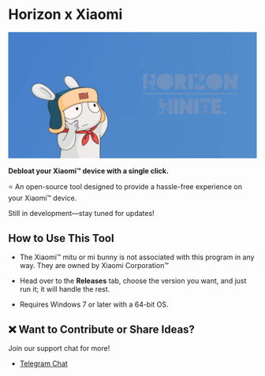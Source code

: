 # Horizon x Xiaomi

![horizon-banner](https://github.com/forsaken-heart24/HorizonDebloater/blob/main/banner.jpg?raw=true)

**Debloat your Xiaomi™ device with a single click.**

⭐️ An open-source tool designed to provide a hassle-free experience on your Xiaomi™ device.

Still in development—stay tuned for updates!

## How to Use This Tool
* The Xiaomi™ mitu or mi bunny is not associated with this program in any way. They are owned by Xiaomi Corporation™

* Head over to the **Releases** tab, choose the version you want, and just run it; it will handle the rest.

* Requires Windows 7 or later with a 64-bit OS.

## ❌ Want to Contribute or Share Ideas?
Join our support chat for more!
* [Telegram Chat](https://t.me/equinoxfromlunaandetclore)